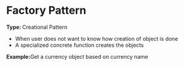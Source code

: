 <h1>Factory Pattern</h2>
<b>Type: </b> Creational Pattern<br>


<ul>
<li>When user does not want to know how creation of object is done
<li>A specialized concrete function creates the objects
</ul>

<b>Example:</b>Get a currency object based on currency name




